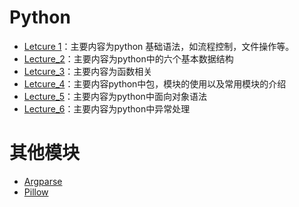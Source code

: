 # Python

- [Letcure 1](https://github.com/NaCl-Ocean/Skill-Tree-Lights-Up/blob/master/Python/python/part_1.md)：主要内容为python 基础语法，如流程控制，文件操作等。
- [Lecture_2](https://github.com/NaCl-Ocean/Skill-Tree-Lights-Up/blob/master/Python/python/part_2.md)：主要内容为python中的六个基本数据结构
- [Letcure_3](https://github.com/NaCl-Ocean/Skill-Tree-Lights-Up/blob/master/Python/python/part_3.md)：主要内容为函数相关
- [Letcure_4](https://github.com/NaCl-Ocean/Skill-Tree-Lights-Up/blob/master/Python/python/part_4.md)：主要内容python中包，模块的使用以及常用模块的介绍
- [Lecture_5](https://github.com/NaCl-Ocean/Skill-Tree-Lights-Up/blob/master/Python/python/part_5.md)：主要内容为python中面向对象语法
- [Lecture_6](https://github.com/NaCl-Ocean/Skill-Tree-Lights-Up/blob/master/Python/python/part_6.md)：主要内容为python中异常处理

# 其他模块

- [Argparse](https://github.com/NaCl-Ocean/Skill-Tree-Lights-Up/blob/master/Python/argparse.md)
- [Pillow](https://github.com/NaCl-Ocean/Skill-Tree-Lights-Up/blob/master/Python/Pillow.md)